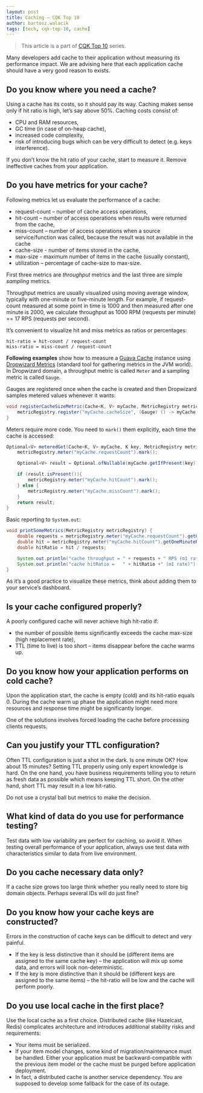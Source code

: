 ```yaml
---
layout: post
title: Caching — CQK Top 10
author: bartosz.walacik
tags: [tech, cqk-top-10, cache]
---
```


> This article is a part of [CQK Top 10](/2016/09/CQK-TOP-10.html) series.

Many developers add cache to their application without measuring its performance impact.
We are advising here that each application cache should have a very good reason to exists.

## Do you know where you need a cache?

Using a cache has its costs, so it should pay its way.
Caching makes sense only if hit ratio is high, let’s say above 50%.
Caching costs consist of:

* CPU and RAM resources,
* GC time (in case of on-heap cache),
* increased code complexity,
* risk of introducing bugs which can be very difficult to detect (e.g. keys interference).

If you don’t know the hit ratio of your cache,
start to measure it. Remove ineffective caches from your application.

## Do you have metrics for your cache?

Following metrics let us evaluate the performance of a cache:

* request-count – number of cache access operations,
* hit-count – number of access operations when results were returned from the cache,
* miss-count – number of access operations when a source service/function was called,
  because the result was not available in the cache
* cache-size - number of items stored in the cache,
* max-size - maximum number of items in the cache (usually constant),
* utilization – percentage of cache-size to max-size.

First three metrics are *throughput* metrics and the last three are simple *sampling* metrics.

Throughput metrics are usually visualized using moving average window, typically with one-minute or five-minute length.
For example, if request-count measured at some point in time is 1000 and
then measured after one minute is 2000, we calculate throughput as 1000 RPM (requests per minute)
== 17 RPS (requests per second).

It’s convenient to visualize hit and miss metrics as ratios or percentages:

```
hit-ratio = hit-count / request-count
miss-ratio = miss-count / request-count
```

**Following examples** show how to measure a
[Guava Cache](https://github.com/google/guava/wiki/CachesExplained) instance
using [Dropwizard Metrics](http://metrics.dropwizard.io/) (standard tool for gathering metrics in the JVM world).
In Dropwizard domain, a throughput metric is called `Meter` and a sampling metric is called `Gauge`.

Gauges are registered once when the cache is created and then Dropwizard samples metered values
whenever it wants:

```java
void registerCacheSizeMetric(Cache<K, V> myCache, MetricRegistry metricRegistry) {
    metricRegistry.register("myCache.cacheSize", (Gauge) () -> myCache.size());
}
```

Meters require more code. You need to `mark()` them explicitly,
each time the cache is accessed:

```java
Optional<V> meteredGet(Cache<K, V> myCache, K key, MetricRegistry metricRegistry) {
    metricRegistry.meter("myCache.requestCount").mark();

    Optional<V> result = Optional.ofNullable(myCache.getIfPresent(key));

    if (result.isPresent()){
        metricRegistry.meter("myCache.hitCount").mark();
    } else {
        metricRegistry.meter("myCache.missCount").mark();
    }
    return result;
}
```

Basic reporting to `System.out`:

```java
void printSomeMetrics(MetricRegistry metricRegistry) {
    double requests = metricRegistry.meter("myCache.requestCount").getOneMinuteRate();
    double hit = metricRegistry.meter("myCache.hitCount").getOneMinuteRate();
    double hitRatio = hit / requests;

    System.out.println("cache throughput = " + requests + " RPS (m1 rate)");
    System.out.println("cache hitRatio =   " + hitRatio +" (m1 rate)");
}
```

As it’s a good practice to visualize these metrics, think about adding them to your service’s
dashboard.

## Is your cache configured properly?

A poorly configured cache will never achieve high hit-ratio if:

* the number of possible items significantly exceeds the cache max-size (high replacement rate),
* TTL (time to live) is too short – items disappear before the cache warms up.

## Do you know how your application performs on cold cache?

Upon the application start, the cache is empty (cold) and its hit-ratio equals 0.
During the cache warm up phase the application might need more resources
and response time might be significantly longer.

One of the solutions involves forced loading the cache before processing clients requests.

## Can you justify your TTL configuration?

Often TTL configuration is just a shot in the dark.
Is one minute OK? How about 15 minutes? Setting TTL properly
using only expert knowledge is hard.
On the one hand, you have business requirements
telling you to return as fresh data as possible which means keeping TTL short.
On the other hand, short TTL may result in a low hit-ratio.

Do not use a crystal ball but metrics to make the decision.

## What kind of data do you use for performance testing?

Test data with low variability are perfect for caching, so avoid it.
When testing overall performance of your application,
always use test data with characteristics similar to data from live environment.

## Do you cache necessary data only?

If a cache size grows too large think whether you really need to store big domain objects.
Perhaps several IDs will do just fine?

## Do you know how your cache keys are constructed?

Errors in the construction of cache keys can be difficult to detect and very painful.

* If the key is less distinctive than it should be
  (different items are assigned to the same cache key) –
  the application will mix up some data, and errors will look non-deterministic.
* If the key is more distinctive than it should be
  (different keys are assigned to the same items) –
  the hit-ratio will be low and the cache will perform poorly.

## Do you use local cache in the first place?

Use the local cache as a first choice.
Distributed cache (like Hazelcast, Redis) complicates architecture and introduces additional
stability risks and requirements:

* Your items must be serialized.
* If your item model changes, some kind of migration/maintenance
  must be handled. Either your application must be backward-compatible
  with the previous item model or the cache must be purged before application deployment.
* In fact, a distributed cache is another service dependency. You are supposed
  to develop some fallback for the case of its outage.


